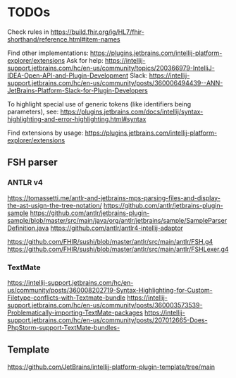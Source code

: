 # TODOs

Check rules in https://build.fhir.org/ig/HL7/fhir-shorthand/reference.html#item-names

Find other implementations: https://plugins.jetbrains.com/intellij-platform-explorer/extensions
Ask for
help: https://intellij-support.jetbrains.com/hc/en-us/community/topics/200366979-IntelliJ-IDEA-Open-API-and-Plugin-Development
Slack: https://intellij-support.jetbrains.com/hc/en-us/community/posts/360006494439--ANN-JetBrains-Platform-Slack-for-Plugin-Developers

To highlight special use of generic tokens (like identifiers being parameters),
see: https://plugins.jetbrains.com/docs/intellij/syntax-highlighting-and-error-highlighting.html#syntax

Find extensions by usage: https://plugins.jetbrains.com/intellij-platform-explorer/extensions

## FSH parser

### ANTLR v4

https://tomassetti.me/antlr-and-jetbrains-mps-parsing-files-and-display-the-ast-usign-the-tree-notation/
https://github.com/antlr/jetbrains-plugin-sample
https://github.com/antlr/jetbrains-plugin-sample/blob/master/src/main/java/org/antlr/jetbrains/sample/SampleParserDefinition.java
https://github.com/antlr/antlr4-intellij-adaptor

https://github.com/FHIR/sushi/blob/master/antlr/src/main/antlr/FSH.g4
https://github.com/FHIR/sushi/blob/master/antlr/src/main/antlr/FSHLexer.g4

### TextMate

https://intellij-support.jetbrains.com/hc/en-us/community/posts/360008202719-Syntax-Highlighting-for-Custom-Filetype-conflicts-with-Textmate-bundle
https://intellij-support.jetbrains.com/hc/en-us/community/posts/360003573539-Problematically-importing-TextMate-packages
https://intellij-support.jetbrains.com/hc/en-us/community/posts/207012665-Does-PhpStorm-support-TextMate-bundles-

## Template

https://github.com/JetBrains/intellij-platform-plugin-template/tree/main
